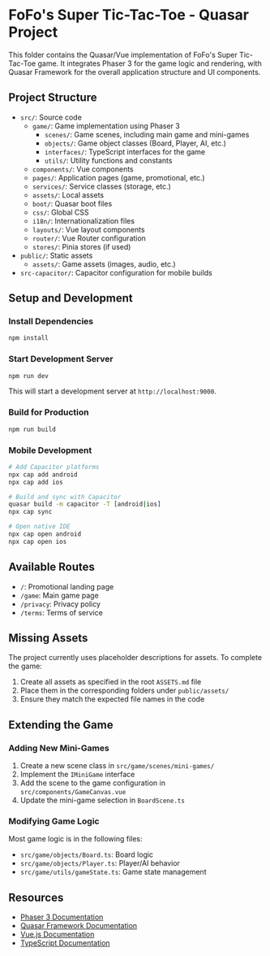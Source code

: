 # FoFo's Super Tic-Tac-Toe - Quasar Project

This folder contains the Quasar/Vue implementation of FoFo's Super Tic-Tac-Toe game. It integrates Phaser 3 for the game logic and rendering, with Quasar Framework for the overall application structure and UI components.

## Project Structure

- `src/`: Source code
  - `game/`: Game implementation using Phaser 3
    - `scenes/`: Game scenes, including main game and mini-games
    - `objects/`: Game object classes (Board, Player, AI, etc.)
    - `interfaces/`: TypeScript interfaces for the game
    - `utils/`: Utility functions and constants
  - `components/`: Vue components
  - `pages/`: Application pages (game, promotional, etc.)
  - `services/`: Service classes (storage, etc.)
  - `assets/`: Local assets
  - `boot/`: Quasar boot files
  - `css/`: Global CSS
  - `i18n/`: Internationalization files
  - `layouts/`: Vue layout components
  - `router/`: Vue Router configuration
  - `stores/`: Pinia stores (if used)
- `public/`: Static assets
  - `assets/`: Game assets (images, audio, etc.)
- `src-capacitor/`: Capacitor configuration for mobile builds

## Setup and Development

### Install Dependencies

```bash
npm install
```

### Start Development Server

```bash
npm run dev
```

This will start a development server at `http://localhost:9000`.

### Build for Production

```bash
npm run build
```

### Mobile Development

```bash
# Add Capacitor platforms
npx cap add android
npx cap add ios

# Build and sync with Capacitor
quasar build -m capacitor -T [android|ios]
npx cap sync

# Open native IDE
npx cap open android
npx cap open ios
```

## Available Routes

- `/`: Promotional landing page
- `/game`: Main game page
- `/privacy`: Privacy policy
- `/terms`: Terms of service

## Missing Assets

The project currently uses placeholder descriptions for assets. To complete the game:

1. Create all assets as specified in the root `ASSETS.md` file
2. Place them in the corresponding folders under `public/assets/`
3. Ensure they match the expected file names in the code

## Extending the Game

### Adding New Mini-Games

1. Create a new scene class in `src/game/scenes/mini-games/`
2. Implement the `IMiniGame` interface
3. Add the scene to the game configuration in `src/components/GameCanvas.vue`
4. Update the mini-game selection in `BoardScene.ts`

### Modifying Game Logic

Most game logic is in the following files:
- `src/game/objects/Board.ts`: Board logic
- `src/game/objects/Player.ts`: Player/AI behavior
- `src/game/utils/gameState.ts`: Game state management

## Resources

- [Phaser 3 Documentation](https://photonstorm.github.io/phaser3-docs/)
- [Quasar Framework Documentation](https://quasar.dev/)
- [Vue.js Documentation](https://vuejs.org/)
- [TypeScript Documentation](https://www.typescriptlang.org/docs/)